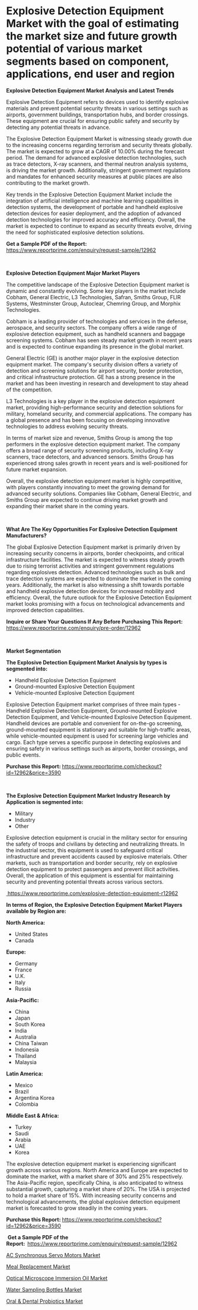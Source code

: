 <p><h1>Explosive Detection Equipment Market with the goal of estimating the market size and future growth potential of various market segments based on component, applications, end user and region</h1></p><p><strong>Explosive Detection Equipment Market Analysis and Latest Trends</strong></p>
<p><p>Explosive Detection Equipment refers to devices used to identify explosive materials and prevent potential security threats in various settings such as airports, government buildings, transportation hubs, and border crossings. These equipment are crucial for ensuring public safety and security by detecting any potential threats in advance.</p><p>The Explosive Detection Equipment Market is witnessing steady growth due to the increasing concerns regarding terrorism and security threats globally. The market is expected to grow at a CAGR of 10.00% during the forecast period. The demand for advanced explosive detection technologies, such as trace detectors, X-ray scanners, and thermal neutron analysis systems, is driving the market growth. Additionally, stringent government regulations and mandates for enhanced security measures at public places are also contributing to the market growth.</p><p>Key trends in the Explosive Detection Equipment Market include the integration of artificial intelligence and machine learning capabilities in detection systems, the development of portable and handheld explosive detection devices for easier deployment, and the adoption of advanced detection technologies for improved accuracy and efficiency. Overall, the market is expected to continue to expand as security threats evolve, driving the need for sophisticated explosive detection solutions.</p></p>
<p><strong>Get a Sample PDF of the Report:&nbsp;</strong> <a href="https://www.reportprime.com/enquiry/request-sample/12962">https://www.reportprime.com/enquiry/request-sample/12962</a></p>
<p>&nbsp;</p>
<p><strong>Explosive Detection Equipment Major Market Players</strong></p>
<p><p>The competitive landscape of the Explosive Detection Equipment market is dynamic and constantly evolving. Some key players in the market include Cobham, General Electric, L3 Technologies, Safran, Smiths Group, FLIR Systems, Westminster Group, Autoclear, Chemring Group, and Morphix Technologies.</p><p>Cobham is a leading provider of technologies and services in the defense, aerospace, and security sectors. The company offers a wide range of explosive detection equipment, such as handheld scanners and baggage screening systems. Cobham has seen steady market growth in recent years and is expected to continue expanding its presence in the global market.</p><p>General Electric (GE) is another major player in the explosive detection equipment market. The company's security division offers a variety of detection and screening solutions for airport security, border protection, and critical infrastructure protection. GE has a strong presence in the market and has been investing in research and development to stay ahead of the competition.</p><p>L3 Technologies is a key player in the explosive detection equipment market, providing high-performance security and detection solutions for military, homeland security, and commercial applications. The company has a global presence and has been focusing on developing innovative technologies to address evolving security threats.</p><p>In terms of market size and revenue, Smiths Group is among the top performers in the explosive detection equipment market. The company offers a broad range of security screening products, including X-ray scanners, trace detectors, and advanced sensors. Smiths Group has experienced strong sales growth in recent years and is well-positioned for future market expansion.</p><p>Overall, the explosive detection equipment market is highly competitive, with players constantly innovating to meet the growing demand for advanced security solutions. Companies like Cobham, General Electric, and Smiths Group are expected to continue driving market growth and expanding their market share in the coming years.</p></p>
<p>&nbsp;</p>
<p><strong>What Are The Key Opportunities For Explosive Detection Equipment Manufacturers?</strong></p>
<p><p>The global Explosive Detection Equipment market is primarily driven by increasing security concerns in airports, border checkpoints, and critical infrastructure facilities. The market is expected to witness steady growth due to rising terrorist activities and stringent government regulations regarding explosives detection. Advanced technologies such as bulk and trace detection systems are expected to dominate the market in the coming years. Additionally, the market is also witnessing a shift towards portable and handheld explosive detection devices for increased mobility and efficiency. Overall, the future outlook for the Explosive Detection Equipment market looks promising with a focus on technological advancements and improved detection capabilities.</p></p>
<p><strong>Inquire or Share Your Questions If Any Before Purchasing This Report:</strong> <a href="https://www.reportprime.com/enquiry/pre-order/12962">https://www.reportprime.com/enquiry/pre-order/12962</a></p>
<p>&nbsp;</p>
<p><strong>Market Segmentation</strong></p>
<p><strong>The Explosive Detection Equipment Market Analysis by types is segmented into:</strong></p>
<p><ul><li>Handheld Explosive Detection Equipment</li><li>Ground-mounted Explosive Detection Equipment</li><li>Vehicle-mounted Explosive Detection Equipment</li></ul></p>
<p><p>Explosive Detection Equipment market comprises of three main types - Handheld Explosive Detection Equipment, Ground-mounted Explosive Detection Equipment, and Vehicle-mounted Explosive Detection Equipment. Handheld devices are portable and convenient for on-the-go screening, ground-mounted equipment is stationary and suitable for high-traffic areas, while vehicle-mounted equipment is used for screening large vehicles and cargo. Each type serves a specific purpose in detecting explosives and ensuring safety in various settings such as airports, border crossings, and public events.</p></p>
<p><strong>Purchase this Report:&nbsp;</strong><a href="https://www.reportprime.com/checkout?id=12962&price=3590">https://www.reportprime.com/checkout?id=12962&price=3590</a></p>
<p>&nbsp;</p>
<p><strong>The Explosive Detection Equipment Market Industry Research by Application is segmented into:</strong></p>
<p><ul><li>Military</li><li>Industry</li><li>Other</li></ul></p>
<p><p>Explosive detection equipment is crucial in the military sector for ensuring the safety of troops and civilians by detecting and neutralizing threats. In the industrial sector, this equipment is used to safeguard critical infrastructure and prevent accidents caused by explosive materials. Other markets, such as transportation and border security, rely on explosive detection equipment to protect passengers and prevent illicit activities. Overall, the application of this equipment is essential for maintaining security and preventing potential threats across various sectors.</p></p>
<p><a href="https://www.reportprime.com/explosive-detection-equipment-r12962">&nbsp;https://www.reportprime.com/explosive-detection-equipment-r12962</a></p>
<p><strong>In terms of Region, the Explosive Detection Equipment Market Players available by Region are:</strong></p>
<p>
    <p> <strong> North America: </strong>
        <ul>
            <li>United States</li>
            <li>Canada</li>
        </ul>
        </p> 
    <p> <strong> Europe: </strong>
        <ul>
            <li>Germany</li>
            <li>France</li>
            <li>U.K.</li>
            <li>Italy</li>
            <li>Russia</li>
        </ul>
        </p> 
    <p> <strong> Asia-Pacific: </strong>
        <ul>
            <li>China</li>
            <li>Japan</li>
            <li>South Korea</li>
            <li>India</li>
            <li>Australia</li>
            <li>China Taiwan</li>
            <li>Indonesia</li>
            <li>Thailand</li>
            <li>Malaysia</li>
        </ul>
        </p> 
    <p> <strong> Latin America: </strong>
        <ul>
            <li>Mexico</li>
            <li>Brazil</li>
            <li>Argentina Korea</li>
            <li>Colombia</li>
        </ul>
        </p> 
    <p> <strong> Middle East & Africa: </strong>
        <ul>
            <li>Turkey</li>
            <li>Saudi</li>
            <li>Arabia</li>
            <li>UAE</li>
            <li>Korea</li>
        </ul>
    </p>
    </p>
<p><p>The explosive detection equipment market is experiencing significant growth across various regions. North America and Europe are expected to dominate the market, with a market share of 30% and 25% respectively. The Asia-Pacific region, specifically China, is also anticipated to witness substantial growth, capturing a market share of 20%. The USA is projected to hold a market share of 15%. With increasing security concerns and technological advancements, the global explosive detection equipment market is forecasted to grow steadily in the coming years.</p></p>
<p><strong>Purchase this Report: </strong><a href="https://www.reportprime.com/checkout?id=12962&price=3590">https://www.reportprime.com/checkout?id=12962&price=3590</a></p>
<p>&nbsp;<strong>Get a Sample PDF of the Report:&nbsp;&nbsp;</strong><a href="https://www.reportprime.com/enquiry/request-sample/12962">https://www.reportprime.com/enquiry/request-sample/12962</a></p>
<p><strong></strong></p>
<p><p><a href="https://github.com/bmorecock/Market-Research-Report-List-5/blob/main/ac-synchronous-servo-motors-market.md">AC Synchronous Servo Motors Market</a></p><p><a href="https://www.linkedin.com/pulse/meal-replacement-market-voxtalent-r6pof?trackingId=%2FVAoPRRpL32K%2F%2FijRT26SA%3D%3D">Meal Replacement Market</a></p><p><a href="https://issuu.com/reportprime-2/docs/optical-microscope-immersion-oil-ma_a03a3874c44240">Optical Microscope Immersion Oil Market</a></p><p><a href="https://github.com/Krish2023na/Market-Research-Report-List-6/blob/main/water-sampling-bottles-market.md">Water Sampling Bottles Market</a></p><p><a href="https://issuu.com/reportprime-2/docs/oral-dental-probiotics-market-size-_6cc7986cea0204">Oral & Dental Probiotics Market</a></p></p>